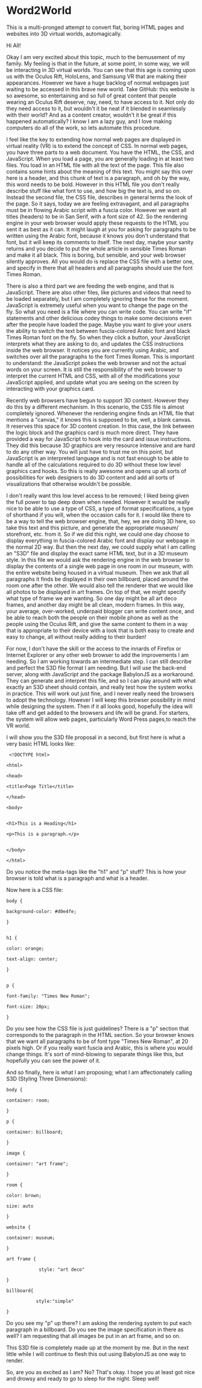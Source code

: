 # Word2World
This is a multi-pronged attempt to convert flat, boring HTML pages and websites into 3D virtual worlds, automagically.

Hi All!

Okay I am very excited about this topic, much to the bemusement of my family. My feeling is that in the future, at some point, in some way, we will be interacting in 3D virtual worlds. You can see that this age is coming upon us with the Oculus Rift, HoloLens, and Samsung VR that are making their appearances. However we have a huge backlog of normal webpages just waiting to be accessed in this brave new world. Take GitHub: this website is so awesome, so entertaining and so full of great content that people wearing an Oculus Rift deserve, nay, need, to have access to it. Not only do they need access to it, but wouldn't it be neat if it blended in seamlessly with their world? And as a content creator, wouldn't it be great if this happened automatically? I know I am a lazy guy, and I love making computers do all of the work, so lets automate this procedure.

I feel like the key to extending how normal web pages are displayed in virtual reality (VR) is to extend the concept of CSS. In normal web pages, you have three parts to a web document. You have the HTML, the CSS, and JavaScript. When you load a page, you are generally loading in at least two files. You load in an HTML file with all the text of the page. This file also contains some hints about the meaning of this text. You might say this over here is a header, and this chunk of text is a paragraph, and oh by the way, this word needs to be bold. However in this HTML file you don't really describe stuff like what font to use, and how big the text is, and so on. Instead the second file, the CSS file, describes in general terms the look of the page. So it says, today we are feeling extravagant, and all paragraphs must be in flowing Arabic script with a fuscia color. However we want all titles (headers) to be in San Serif, with a font size of 42. So the rendering engine in your web browser would apply these requests to the HTML you sent it as best as it can. It might laugh at you for asking for paragraphs to be written using the Arabic font, because it knows you don't understand that font, but it will keep its comments to itself. The next day, maybe your sanity returns and you decide to put the whole article in sensible Times Roman and make it all black. This is boring, but sensible, and your web browser silently approves. All you would do is replace the CSS file with a better one, and specify in there that all headers and all paragraphs should use the font Times Roman.

There is also a third part we are feeding the web engine, and that is JavaScript. There are also other files, like pictures and videos that need to be loaded separately, but I am completely ignoring these for the moment. JavaScript is extremely useful when you want to change the page on the fly. So what you need is a file where you can write code. You can write "if" statements and other delicious codey things to make some decisions even after the people have loaded the page. Maybe you want to give your users the ability to switch the text between fuscia-colored Arabic font and black Times Roman font on the fly. So when they click a button, your JavaScript interprets what they are asking to do, and updates the CSS instructions inside the web browser. It notices you are currently using Arabic, and switches over all the paragraphs to the font Times Roman. This is important to understand: the JavaScript pokes the web browser and not the actual words on your screen. It is still the responsibility of the web browser to interpret the current HTML and CSS, with all of the modifications your JavaScript applied, and update what you are seeing on the screen by interacting with your graphics card.

Recently web browsers have begun to support 3D content. However they do this by a different mechanism. In this scenario, the CSS file is almost completely ignored. Whenever the rendering engine finds an HTML file that mentions a "canvas," it knows this is supposed to be, well, a blank canvas. It reserves this space for 3D content creation. In this case, the link between the logic block and the graphics card is much more direct. They have provided a way for JavaScript to hook into the card and issue instructions. They did this because 3D graphics are very resource intensive and are hard to do any other way. You will just have to trust me on this point, but JavaScript is an interpreted language and is not fast enough to be able to handle all of the calculations required to do 3D without these low level graphics card hooks. So this is really awesome and opens up all sorts of possibilities for web designers to do 3D content and add all sorts of visualizations that otherwise wouldn't be possible.

I don't really want this low level access to be removed; I liked being given the full power to tap deep down when needed. However it would be really nice to be able to use a type of CSS, a type of format specifications, a type of shorthand if you will, when the occasion calls for it. I would like there to be a way to tell the web browser engine, that, hey, we are doing 3D here, so take this text and this picture, and generate the appropriate museum/ storefront, etc. from it. So if we did this right, we could one day choose to display everything in fuscia-colored Arabic font and display our webpage in the normal 2D way. But then the next day, we could supply what I am calling an "S3D" file and display the exact same HTML text, but in a 3D museum style. In this file we would ask the rendering engine in the web browser to display the contents of a single web page in one room in our museum, with the entire website being housed in a virtual museum. Then we ask that all paragraphs it finds be displayed in their own billboard, placed around the room one after the other. We would also tell the renderer that we would like all photos to be displayed in art frames. On top of that, we might specify what type of frame we are wanting. So one day might be all art deco frames, and another day might be all clean, modern frames. In this way, your average, over-worked, underpaid blogger can write content once, and be able to reach both the people on their mobile phone as well as the people using the Oculus Rift, and give the same content to them in a way that is appropriate to their device with a look that is both easy to create and easy to change, all without really adding to their burden!

For now, I don't have the skill or the access to the innards of Firefox or Internet Explorer or any other web browser to add the improvements I am needing. So I am working towards an intermediate step. I can still describe and perfect the S3D file format I am needing. But I will use the back-end server, along with JavaScript and the package BabylonJS as a workaround. They can generate and interpret this file, and so I can play around with what exactly an S3D sheet should contain, and really test how the system works in practice. This will work out just fine, and I never really need the browsers to adopt the technology. However I will keep this browser possibility in mind while designing the system. Then if it all looks good, hopefully the idea will take off and get added to the browsers and life will be grand. For starters, the system will allow web pages, particularly Word Press pages,to reach the VR world.


I will show you the S3D file proposal in a second, but first here is what a very basic HTML looks like:


     <!DOCTYPE html>

    <html>

    <head>

    <title>Page Title</title>

    </head>

    <body>


    <h1>This is a Heading</h1>

    <p>This is a paragraph.</p>


    </body>

    </html>


Do you notice the meta-tags like the "h1" and "p" stuff? This is how your browser is told what is a paragraph and what is a header.

Now here is a CSS file:

    body {

    background-color: #d0e4fe;

    }


    h1 {

    color: orange;

    text-align: center;

    }


    p {

    font-family: "Times New Roman";

    font-size: 20px;

    }

Do you see how the CSS file is just guidelines? There is a "p" section that corresponds to the paragraph in the HTML section. So your browser knows that we want all paragraphs to be of font type "Times New Roman", at 20 pixels high. Or if you really want fuscia and Arabic, this is where you would change things. It's sort of mind-blowing to separate things like this, but hopefully you can see the power of it.

And so finally, here is what I am proposing; what I am affectionately calling S3D (Styling Three Dimensions):

    body {

    container: room;

    }

    p {

    container: billboard;

    }

    image {

    container: "art frame";

    }

    room {

    color: brown;

    size: auto

    }

    website {

    container: museum;

    }

    art frame {

                style: "art deco"

    }

    billboard{

               style:"simple"

    }

Do you see my "p" up there? I am asking the rendering system to put each paragraph in a billboard. Do you see the image specification in there as well? I am requesting that all images be put in an art frame, and so on.

This S3D file is completely made up at the moment by me. But in the next little while I will continue to flesh this out using BabylonJS as one way to render.

So, are you as excited as I am? No? That's okay. I hope you at least got nice and drowsy and ready to go to sleep for the night. Sleep well!
